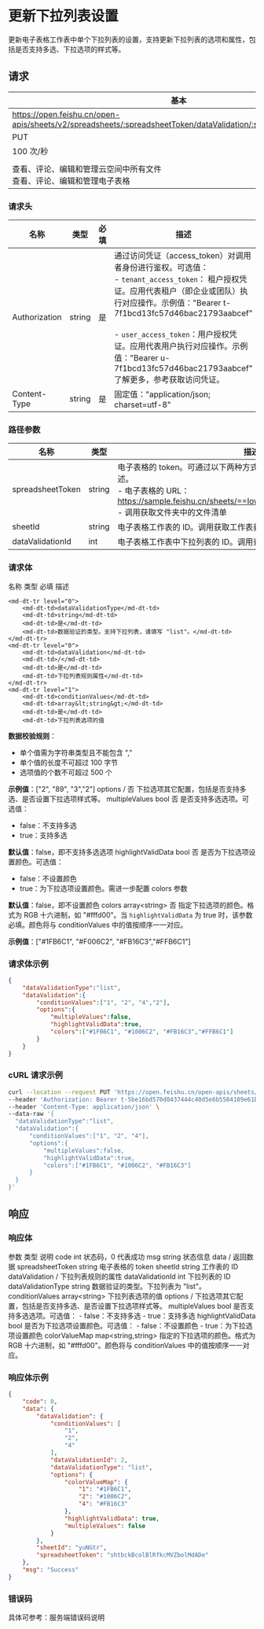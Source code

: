 # 更新下拉列表设置

更新电子表格工作表中单个下拉列表的设置，支持更新下拉列表的选项和属性，包括是否支持多选、下拉选项的样式等。


## 请求
| 基本 |  |
| --- | --- |
| https://open.feishu.cn/open-apis/sheets/v2/spreadsheets/:spreadsheetToken/dataValidation/:sheetId/:dataValidationId |
| PUT |
| 100 次/秒 |
|  |
| 查看、评论、编辑和管理云空间中所有文件<br>查看、评论、编辑和管理电子表格 |


### 请求头
| 名称 | 类型 | 必填 | 描述 |
| --- | --- | --- | --- |
| Authorization | string | 是 | 通过访问凭证（access_token）对调用者身份进行鉴权。可选值：<br>- `tenant_access_token`： 租户授权凭证。应用代表租户（即企业或团队）执行对应操作。示例值："Bearer t-7f1bcd13fc57d46bac21793aabcef"<br><br>- `user_access_token`：用户授权凭证。应用代表用户执行对应操作。示例值："Bearer u-7f1bcd13fc57d46bac21793aabcef"<br>了解更多，参考获取访问凭证。 |
| Content-Type | string | 是 | 固定值："application/json; charset=utf-8" |


### 路径参数

| 名称 | 类型 | 描述 |
| --- | --- | --- |
| spreadsheetToken | string | 电子表格的 token。可通过以下两种方式获取。了解更多，参考电子表格概述。<br>- 电子表格的 URL：https://sample.feishu.cn/sheets/==Iow7sNNEphp3WbtnbCscPqabcef==<br>- 调用获取文件夹中的文件清单 |
| sheetId | string | 电子表格工作表的 ID。调用获取工作表获取 ID。 |
| dataValidationId | int | 电子表格工作表中下拉列表的 ID。调用查询下拉列表获取 ID。 |

 

### 请求体
<md-dt-table>
  <md-dt-thead>
      <md-dt-tr>
      <md-dt-th style="width: 20%;">名称</md-dt-th>
      <md-dt-th style="width: 20%;">类型</md-dt-th>
      <md-dt-th style="width: 10%;">必填</md-dt-th>
      <md-dt-th style="width: 50%;">描述</md-dt-th>
      </md-dt-tr>
  </md-dt-thead>
  <md-dt-tbody>
   
    <md-dt-tr level="0">
        <md-dt-td>dataValidationType</md-dt-td>
        <md-dt-td>string</md-dt-td>
        <md-dt-td>是</md-dt-td>
        <md-dt-td>数据验证的类型。支持下拉列表，请填写 "list"。</md-dt-td>
    </md-dt-tr>
    <md-dt-tr level="0">
        <md-dt-td>dataValidation</md-dt-td>
        <md-dt-td>/</md-dt-td>
        <md-dt-td>是</md-dt-td>
        <md-dt-td>下拉列表规则属性</md-dt-td>
    </md-dt-tr>
    <md-dt-tr level="1">
        <md-dt-td>conditionValues</md-dt-td>
        <md-dt-td>array&lt;string&gt;</md-dt-td>
        <md-dt-td>是</md-dt-td>
        <md-dt-td>下拉列表选项的值
          
**数据校验规则**：
- 单个值需为字符串类型且不能包含 ","
- 单个值的长度不可超过 100 字节
- 选项值的个数不可超过 500 个
      
**示例值**：["2", "89", "3","2"]
      </md-dt-td>
    </md-dt-tr>
    <md-dt-tr level="1">
        <md-dt-td>options</md-dt-td>
        <md-dt-td>/</md-dt-td>
        <md-dt-td>否</md-dt-td>
        <md-dt-td>下拉选项其它配置，包括是否支持多选、是否设置下拉选项样式等。</md-dt-td>
    </md-dt-tr>
    <md-dt-tr level="2">
        <md-dt-td>multipleValues</md-dt-td>
        <md-dt-td>bool</md-dt-td>
        <md-dt-td>否</md-dt-td>
        <md-dt-td>是否支持多选选项。可选值：
          
- false：不支持多选
- true：支持多选
          
**默认值**：false，即不支持多选选项</md-dt-td>
    </md-dt-tr>
    <md-dt-tr level="2">
        <md-dt-td>highlightValidData</md-dt-td>
        <md-dt-td>bool</md-dt-td>
        <md-dt-td>否</md-dt-td>
        <md-dt-td>是否为下拉选项设置颜色。可选值：
          
- false：不设置颜色
- true：为下拉选项设置颜色。需进一步配置 colors 参数
          
**默认值**：false，即不设置颜色</md-dt-td>
    </md-dt-tr>
    <md-dt-tr level="2">
        <md-dt-td>colors</md-dt-td>
        <md-dt-td>array&lt;string&gt;</md-dt-td>
        <md-dt-td>否</md-dt-td>
        <md-dt-td>指定下拉选项的颜色。格式为 RGB 十六进制，如 "#fffd00"。当 `highlightValidData` 为 true 时，该参数必填。颜色将与 conditionValues 中的值按顺序一一对应。

**示例值**：["#1FB6C1", "#F006C2", "#FB16C3","#FFB6C1"]
      </md-dt-td>
    </md-dt-tr>
  </md-dt-tbody>
</md-dt-table>


### 请求体示例

```json
{
    "dataValidationType":"list",
    "dataValidation":{
        "conditionValues":["1", "2", "4","2"],
        "options":{
            "multipleValues":false,
            "highlightValidData":true,
            "colors":["#1FB6C1", "#1006C2", "#FB16C3","#FFB6C1"]
        }
    }
}
```
###  cURL 请求示例
  ```bash
  curl --location --request PUT 'https://open.feishu.cn/open-apis/sheets/v2/spreadsheets/shtcngNygNfuqhxTBf588jwgWbJ/dataValidation/BzY8T5/1' \
--header 'Authorization: Bearer t-5be16bd570d0437444c40d5e6b5584109e61b0b1' \
--header 'Content-Type: application/json' \
--data-raw '{
    "dataValidationType":"list",
    "dataValidation":{
        "conditionValues":["1", "2", "4"],
        "options":{
            "multipleValues":false,
            "highlightValidData":true,
            "colors":["#1FB6C1", "#1006C2", "#FB16C3"]
        }
    }
}'
  ```
 ## 响应

### 响应体


<md-dt-table>
<md-dt-thead>
<md-dt-tr>
<md-dt-th style="width: 40%;">参数</md-dt-th>
<md-dt-th style="width: 20%;">类型</md-dt-th>
<md-dt-th style="width: 30%;">说明</md-dt-th>
</md-dt-tr>
</md-dt-thead>
<md-dt-tbody>
<md-dt-tr level="0">
<md-dt-td>code</md-dt-td>
<md-dt-td>int</md-dt-td>
<md-dt-td>状态码，0 代表成功</md-dt-td>
</md-dt-tr>

<md-dt-tr level="0">
<md-dt-td>msg</md-dt-td>
<md-dt-td>string</md-dt-td>
<md-dt-td>状态信息</md-dt-td>
</md-dt-tr>

<md-dt-tr level="0">
<md-dt-td>data</md-dt-td>
<md-dt-td>/</md-dt-td>
<md-dt-td>返回数据</md-dt-td>
</md-dt-tr>

<md-dt-tr level="1">
<md-dt-td>spreadsheetToken</md-dt-td>
<md-dt-td>string</md-dt-td>
<md-dt-td>电子表格的 token</md-dt-td>
</md-dt-tr>

<md-dt-tr level="1">
<md-dt-td>sheetId</md-dt-td>
<md-dt-td>string</md-dt-td>
<md-dt-td>工作表的 ID </md-dt-td>
</md-dt-tr>

<md-dt-tr level="1">
<md-dt-td>dataValidation</md-dt-td>
<md-dt-td>/</md-dt-td>
<md-dt-td>下拉列表规则的属性</md-dt-td>
</md-dt-tr>

<md-dt-tr level="2">
<md-dt-td>dataValidationId</md-dt-td>
<md-dt-td>int</md-dt-td>
<md-dt-td>下拉列表的 ID</md-dt-td>
</md-dt-tr>

<md-dt-tr level="2">
<md-dt-td>dataValidationType</md-dt-td>
<md-dt-td>string</md-dt-td>
<md-dt-td>数据验证的类型。下拉列表为 "list"。</md-dt-td>
</md-dt-tr>

<md-dt-tr level="2">
<md-dt-td>conditionValues</md-dt-td>
<md-dt-td>array&lt;string&gt;</md-dt-td>
<md-dt-td>下拉列表选项的值</md-dt-td>
</md-dt-tr>

<md-dt-tr level="2">
<md-dt-td>options</md-dt-td>
<md-dt-td>/</md-dt-td>
<md-dt-td>
下拉选项其它配置，包括是否支持多选、是否设置下拉选项样式等。</md-dt-td>
</md-dt-tr>

<md-dt-tr level="3">
<md-dt-td>multipleValues</md-dt-td>
<md-dt-td>bool</md-dt-td>
<md-dt-td>是否支持多选选项。可选值：
- false：不支持多选
- true：支持多选</md-dt-td>
</md-dt-tr>

<md-dt-tr level="3">
<md-dt-td>highlightValidData</md-dt-td>
<md-dt-td>bool</md-dt-td>
<md-dt-td>是否为下拉选项设置颜色。可选值：
- false：不设置颜色
- true：为下拉选项设置颜色
</md-dt-td>
</md-dt-tr>

<md-dt-tr level="3">
<md-dt-td>colorValueMap</md-dt-td>
<md-dt-td>map&lt;string,string&gt;</md-dt-td>
<md-dt-td>
指定的下拉选项的颜色。格式为 RGB 十六进制，如 "#fffd00"。颜色将与 conditionValues 中的值按顺序一一对应。</md-dt-td>
</md-dt-tr>
</md-dt-tbody>
</md-dt-table>


  
### 响应体示例  

```json
{
    "code": 0,
    "data": {
        "dataValidation": {
            "conditionValues": [
                "1",
                "2",
                "4"
            ],
            "dataValidationId": 2,
            "dataValidationType": "list",
            "options": {
                "colorValueMap": {
                    "1": "#1FB6C1",
                    "2": "#1006C2",
                    "4": "#FB16C3"
                },
                "highlightValidData": true,
                "multipleValues": false
            }
        },
        "sheetId": "yuNGtr",
        "spreadsheetToken": "shtbckBcolBlRfkcMVZbolMdADe"
    },
    "msg": "Success"
}
```  
  
### 错误码

具体可参考：服务端错误码说明